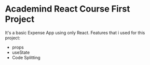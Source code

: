# Academind React Course First Project

It's a basic Expense App using only React. Features that i used for this project:

-   props
-   useState
-   Code Splitting
